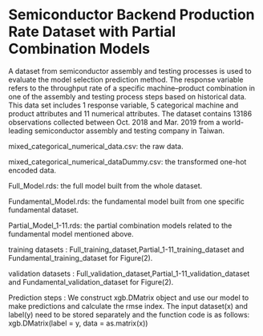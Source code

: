 # Semiconductor Backend Production Rate Dataset with Partial Combination Models
A dataset from semiconductor assembly and testing processes is used to evaluate the model selection prediction method. The response variable refers to the throughput rate of a specific machine–product combination in one of the assembly and testing process steps based on historical data. This data set includes 1 response variable, 5 categorical machine and product attributes and 11 numerical attributes. The dataset contains 13186 observations collected between Oct. 2018 and Mar. 2019 from a world-leading semiconductor assembly and testing company in Taiwan.

mixed_categorical_numerical_data.csv: the raw data.

mixed_categorical_numerical_dataDummy.csv: the transformed one-hot encoded data.

Full_Model.rds: the full model built from the whole dataset.

Fundamental_Model.rds: the fundamental model built from one specific fundamental dataset.

Partial_Model_1-11.rds: the partial combination models related to the fundamental model mentioned above.

training datasets : Full_training_dataset,Partial_1-11_training_dataset and Fundamental_training_dataset for Figure(2).

validation datasets : Full_validation_dataset,Partial_1-11_validation_dataset and Fundamental_validation_dataset for Figure(2).

Prediction steps :
We construct xgb.DMatrix object and use our model to make predictions and calculate the rmse index.
The input dataset(x) and label(y) need to be stored separately and the function code is as follows: 
xgb.DMatrix(label = y, data = as.matrix(x))

